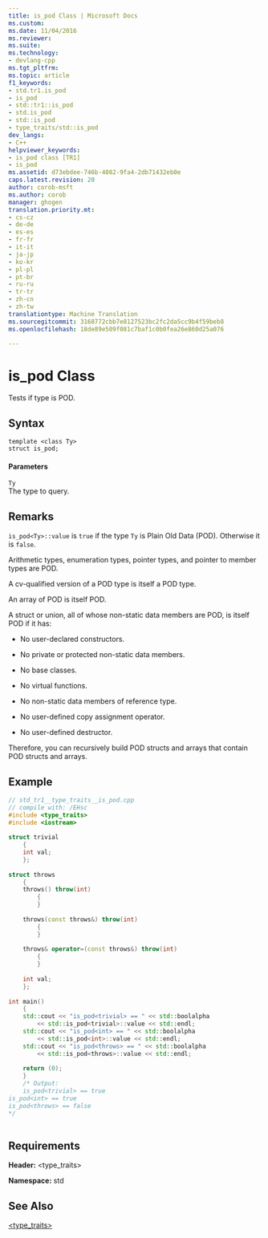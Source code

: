 ```yaml
---
title: is_pod Class | Microsoft Docs
ms.custom: 
ms.date: 11/04/2016
ms.reviewer: 
ms.suite: 
ms.technology:
- devlang-cpp
ms.tgt_pltfrm: 
ms.topic: article
f1_keywords:
- std.tr1.is_pod
- is_pod
- std::tr1::is_pod
- std.is_pod
- std::is_pod
- type_traits/std::is_pod
dev_langs:
- C++
helpviewer_keywords:
- is_pod class [TR1]
- is_pod
ms.assetid: d73ebdee-746b-4082-9fa4-2db71432eb0e
caps.latest.revision: 20
author: corob-msft
ms.author: corob
manager: ghogen
translation.priority.mt:
- cs-cz
- de-de
- es-es
- fr-fr
- it-it
- ja-jp
- ko-kr
- pl-pl
- pt-br
- ru-ru
- tr-tr
- zh-cn
- zh-tw
translationtype: Machine Translation
ms.sourcegitcommit: 3168772cbb7e8127523bc2fc2da5cc9b4f59beb8
ms.openlocfilehash: 18de89e509f081c7baf1c0b0fea26e860d25a076

---
```

# is_pod Class
Tests if type is POD.  
  
## Syntax  
  
```
template <class Ty>
struct is_pod;
```  
  
#### Parameters  
 `Ty`  
 The type to query.  
  
## Remarks  
 `is_pod<Ty>::value` is `true` if the type `Ty` is Plain Old Data (POD). Otherwise it is `false`.  
  
 Arithmetic types, enumeration types, pointer types, and pointer to member types are POD.  
  
 A cv-qualified version of a POD type is itself a POD type.  
  
 An array of POD is itself POD.  
  
 A struct or union, all of whose non-static data members are POD, is itself POD if it has:  
  
-   No user-declared constructors.  
  
-   No private or protected non-static data members.  
  
-   No base classes.  
  
-   No virtual functions.  
  
-   No non-static data members of reference type.  
  
-   No user-defined copy assignment operator.  
  
-   No user-defined destructor.  
  
 Therefore, you can recursively build POD structs and arrays that contain POD structs and arrays.  
  
## Example  
  
```cpp  
// std_tr1__type_traits__is_pod.cpp   
// compile with: /EHsc   
#include <type_traits>   
#include <iostream>   
  
struct trivial   
    {   
    int val;   
    };   
  
struct throws   
    {   
    throws() throw(int)   
        {   
        }   
  
    throws(const throws&) throw(int)   
        {   
        }   
  
    throws& operator=(const throws&) throw(int)   
        {   
        }   
  
    int val;   
    };   
  
int main()   
    {   
    std::cout << "is_pod<trivial> == " << std::boolalpha   
        << std::is_pod<trivial>::value << std::endl;   
    std::cout << "is_pod<int> == " << std::boolalpha   
        << std::is_pod<int>::value << std::endl;   
    std::cout << "is_pod<throws> == " << std::boolalpha   
        << std::is_pod<throws>::value << std::endl;   
  
    return (0);   
    }   
    /* Output:  
    is_pod<trivial> == true  
is_pod<int> == true  
is_pod<throws> == false  
*/  
  
```  
  
## Requirements  
 **Header:** <type_traits>  
  
 **Namespace:** std  
  
## See Also  
 [<type_traits>](../standard-library/type-traits.md)






<!--HONumber=Jan17_HO1-->


